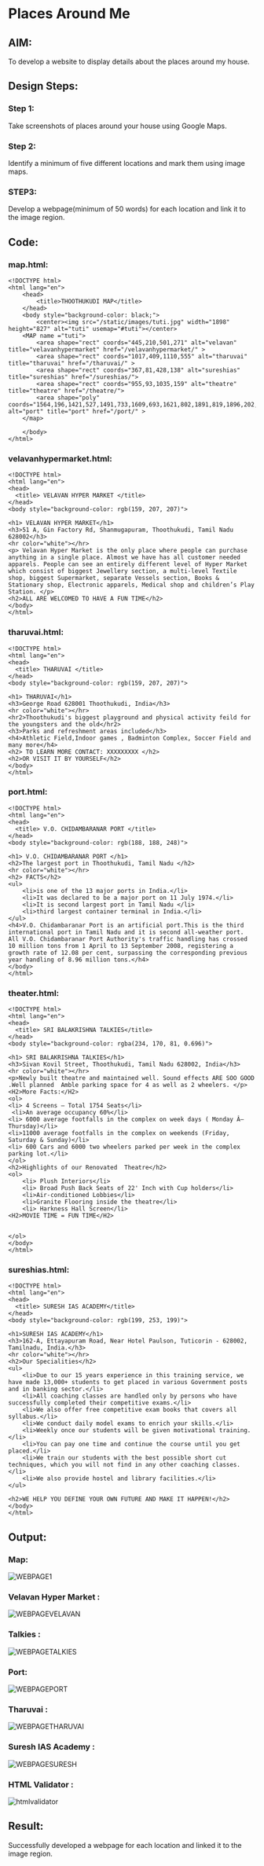 # Places Around Me
## AIM:
To develop a website to display details about the places around my house.

## Design Steps:
### Step 1:
Take screenshots of places around your house using Google Maps.

### Step 2:
Identify a minimum of five different locations and mark them using image maps.

### STEP3:
Develop a webpage(minimum of 50 words) for each location and link it to the image region.

## Code:
### map.html:
```
<!DOCTYPE html>
<html lang="en">
    <head>
        <title>THOOTHUKUDI MAP</title>
    </head>
    <body style="background-color: black;">
        <center><img src="/static/images/tuti.jpg" width="1898" height="827" alt="tuti" usemap="#tuti"></center>
    <MAP name ="tuti">
        <area shape="rect" coords="445,210,501,271" alt="velavan" title="velavanhypermarket" href="/velavanhypermarket/" >
        <area shape="rect" coords="1017,409,1110,555" alt="tharuvai" title="tharuvai" href="/tharuvai/" >
        <area shape="rect" coords="367,81,428,138" alt="sureshias" title="sureshias" href="/sureshias/">
        <area shape="rect" coords="955,93,1035,159" alt="theatre" title="theatre" href="/theatre/">
        <area shape="poly" coords="1564,196,1421,527,1491,733,1609,693,1621,802,1891,819,1896,202,1811,308"  alt="port" title="port" href="/port/" >
    </map>

    </body>
</html>

```

### velavanhypermarket.html:
```
<!DOCTYPE html>
<html lang="en">
<head>
  <title> VELAVAN HYPER MARKET </title>
</head>
<body style="background-color: rgb(159, 207, 207)">

<h1> VELAVAN HYPER MARKET</h1>
<h3>51 A, Gin Factory Rd, Shanmugapuram, Thoothukudi, Tamil Nadu 628002</h3>
<hr color="white"></hr>
<p> Velavan Hyper Market is the only place where people can purchase anything in a single place. Almost we have has all customer needed apparels. People can see an entirely different level of Hyper Market which consist of biggest Jewellery section, a multi-level Textile shop, biggest Supermarket, separate Vessels section, Books & Stationary shop, Electronic apparels, Medical shop and children’s Play Station. </p>
<h2>ALL ARE WELCOMED TO HAVE A FUN TIME</h2>
</body>
</html>
```


### tharuvai.html:
```
<!DOCTYPE html>
<html lang="en">
<head>
  <title> THARUVAI </title>
</head>
<body style="background-color: rgb(159, 207, 207)">

<h1> THARUVAI</h1>
<h3>George Road 628001 Thoothukudi, India</h3>
<hr color="white"></hr>
<hr2>Thoothukudi's biggest playground and physical activity feild for the youngsters and the old</hr2>
<h3>Parks and refreshment areas included</h3>
<h4>Athletic Field,Indoor games , Badminton Complex, Soccer Field and many more</h4>
<h2> TO LEARN MORE CONTACT: XXXXXXXXX </h2>
<h2>OR VISIT IT BY YOURSELF</h2>
</body>
</html>
```

### port.html:
```
<!DOCTYPE html>
<html lang="en">
<head>
  <title> V.O. CHIDAMBARANAR PORT </title>
</head>
<body style="background-color: rgb(188, 188, 248)">

<h1> V.O. CHIDAMBARANAR PORT </h1>
<h2>The largest port in Thoothukudi, Tamil Nadu </h2>
<hr color="white"></hr>
<h2> FACTS</h2>
<ul>
    <li>is one of the 13 major ports in India.</li>
    <li>It was declared to be a major port on 11 July 1974.</li>
    <li>It is second largest port in Tamil Nadu </li>
    <li>third largest container terminal in India.</li>
</ul> 
<h4>V.O. Chidambaranar Port is an artificial port.This is the third international port in Tamil Nadu and it is second all-weather port. All V.O. Chidambaranar Port Authority's traffic handling has crossed 10 million tons from 1 April to 13 September 2008, registering a growth rate of 12.08 per cent, surpassing the corresponding previous year handling of 8.96 million tons.</h4>   
</body>
</html>
```


### theater.html:
```
<!DOCTYPE html>
<html lang="en">
<head>
  <title> SRI BALAKRISHNA TALKIES</title>
</head>
<body style="background-color: rgba(234, 170, 81, 0.696)">

<h1> SRI BALAKRISHNA TALKIES</h1>
<h3>Sivan Kovil Street, Thoothukudi, Tamil Nadu 628002, India</h3>
<hr color="white"></hr>
<p>Newly built theatre and maintained well. Sound effects ARE SOO GOOD .Well planned  Amble parking space for 4 as well as 2 wheelers. </p>
<H2>More Facts:</H2>
<ol>
<li> 4 Screens – Total 1754 Seats</li>
 <li>An average occupancy 60%</li>
<li> 6000 average footfalls in the complex on week days ( Monday Â– Thursday)</li>
<li>11000 average footfalls in the complex on weekends (Friday, Saturday & Sunday)</li>
<li> 600 Cars and 6000 two wheelers parked per week in the complex parking lot.</li>
</ol>
<h2>Highlights of our Renovated  Theatre</h2>
<ol>
    <li> Plush Interiors</li>
    <li> Broad Push Back Seats of 22' Inch with Cup holders</li>
    <li>Air-conditioned Lobbies</li>
    <li>Granite Flooring inside the theatre</li>
    <li> Harkness Hall Screen</li>
<H2>MOVIE TIME = FUN TIME</H2>


</ol>
</body>
</html>
```

### sureshias.html:
```
<!DOCTYPE html>
<html lang="en">
<head>
  <title> SURESH IAS ACADEMY</title>
</head>
<body style="background-color: rgb(199, 253, 199)">

<h1>SURESH IAS ACADEMY</h1>
<h3>162-A, Ettayapuram Road, Near Hotel Paulson, Tuticorin - 628002,
Tamilnadu, India.</h3>
<hr color="white"></hr>
<h2>Our Specialities</h2>
<ul>
    <li>Due to our 15 years experience in this training service, we have made 13,000+ students to get placed in various Government posts and in banking sector.</li>
    <li>All coaching classes are handled only by persons who have successfully completed their competitive exams.</li>
    <li>We also offer free competitive exam books that covers all syllabus.</li>
    <li>We conduct daily model exams to enrich your skills.</li>
    <li>Weekly once our students will be given motivational training.</li>
    <li>You can pay one time and continue the course until you get placed.</li>
    <li>We train our students with the best possible short cut techniques, which you will not find in any other coaching classes.</li>
    <li>We also provide hostel and library facilities.</li>
</ul>

<h2>WE HELP YOU DEFINE YOUR OWN FUTURE AND MAKE IT HAPPEN!</h2>
</body>
</html>
```

## Output:

### Map:

![WEBPAGE1](https://user-images.githubusercontent.com/102855266/213872962-7b7d350b-d16f-4cef-9ea9-7a0ffb92e5bf.jpg)

### Velavan Hyper Market :

![WEBPAGEVELAVAN](https://user-images.githubusercontent.com/102855266/213872979-799ad7f0-bf49-4c9e-ab8d-82559ca08140.jpg)


### Talkies :

![WEBPAGETALKIES](https://user-images.githubusercontent.com/102855266/213872987-583589a1-feb6-42e4-8d6c-ba9237a26c94.jpg)


### Port:

![WEBPAGEPORT](https://user-images.githubusercontent.com/102855266/213872996-71b21a0d-50bc-4301-9580-0c2aec6ef0ee.jpg)


### Tharuvai :


![WEBPAGETHARUVAI](https://user-images.githubusercontent.com/102855266/213873007-10081606-22b6-43e1-98a8-ceba7821017d.jpg)

### Suresh IAS Academy :

![WEBPAGESURESH](https://user-images.githubusercontent.com/102855266/213873002-0dd7253e-83bd-4b78-bdf3-95ce49d31a21.jpg)

### HTML Validator :

![htmlvalidator](https://user-images.githubusercontent.com/102855266/213873027-b111a5ee-8478-4fd5-acda-82b40c7ab2ce.jpg)


## Result:
Successfully developed a webpage for each location and linked it to the image region.
